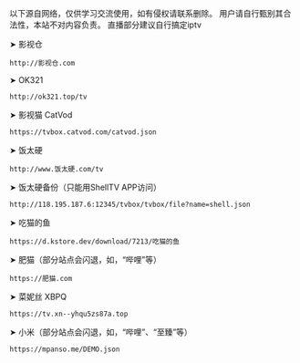 以下源自网络，仅供学习交流使用，如有侵权请联系删除。
用户请自行甄别其合法性，本站不对内容负责。
直播部分建议自行搞定iptv

 ➤ 影视仓 
```
http://影视仓.com
```

 ➤ OK321
```
http://ok321.top/tv
```

 ➤ 影视猫 CatVod
```
https://tvbox.catvod.com/catvod.json
```

 ➤ 饭太硬
```
http://www.饭太硬.com/tv
```
 ➤ 饭太硬备份（只能用ShellTV APP访问）
```
http://118.195.187.6:12345/tvbox/tvbox/file?name=shell.json
```
 ➤ 吃猫的鱼
```
https://d.kstore.dev/download/7213/吃猫的鱼
```
 ➤ 肥猫（部分站点会闪退，如，“哔哩”等）
```
https://肥猫.com
```
 ➤ 菜妮丝 XBPQ
```
https://tv.xn--yhqu5zs87a.top
```
 ➤ 小米（部分站点会闪退，如，“哔哩”、“至臻”等）
```
https://mpanso.me/DEMO.json
```
